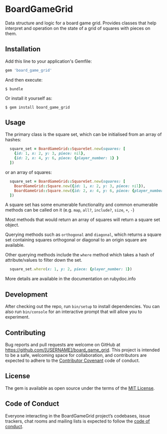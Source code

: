 # BoardGameGrid

Data structure and logic for a board game grid. Provides classes that help interpret and operation on the state of a grid of squares with pieces on them.

## Installation

Add this line to your application's Gemfile:

```ruby
gem 'board_game_grid'
```

And then execute:

    $ bundle

Or install it yourself as:

    $ gem install board_game_grid

## Usage

The primary class is the square set, which can be initialised from an array of hashes:

```ruby
  square_set = BoardGameGrid::SquareSet.new(squares: [
    {id: 1, x: 2, y: 3, piece: nil},
    {id: 2, x: 4, y: 6, piece: {player_number: 1} }
  ])
```

or an array of squares:

```ruby
  square_set = BoardGameGrid::SquareSet.new(squares: [
    BoardGameGrid::Square.new({id: 1, x: 2, y: 3, piece: nil}),
    BoardGameGrid::Square.new({id: 2, x: 4, y: 6, piece: {player_number: 1}) }
  ])
```

A square set has some enumerable functionality and common enumerable methods can be called on it (e.g. `map`, `all?`, `include?`, `size`, `+`, `-`)

Most methods that would return an array of squares will return a square set object.

Querying methods such as `orthogonal` and `diagonal`, which returns a square set containing squares orthogonal or diagonal to an origin square are available.

Other querying methods include the `where` method which takes a hash of attribute/values to filter down the set.

```ruby
  square_set.where(x: 1, y: 2, piece: {player_number: 1})
```

More details are available in the documentation on rubydoc.info


## Development

After checking out the repo, run `bin/setup` to install dependencies. You can also run `bin/console` for an interactive prompt that will allow you to experiment.

## Contributing

Bug reports and pull requests are welcome on GitHub at https://github.com/[USERNAME]/board_game_grid. This project is intended to be a safe, welcoming space for collaboration, and contributors are expected to adhere to the [Contributor Covenant](http://contributor-covenant.org) code of conduct.

## License

The gem is available as open source under the terms of the [MIT License](http://opensource.org/licenses/MIT).

## Code of Conduct

Everyone interacting in the BoardGameGrid project’s codebases, issue trackers, chat rooms and mailing lists is expected to follow the [code of conduct](https://github.com/[USERNAME]/board_game_grid/blob/master/CODE_OF_CONDUCT.md).
